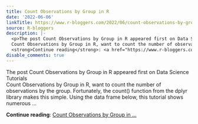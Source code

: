 ```yaml
---
title: Count Observations by Group in R
date: '2022-06-06'
linkTitle: https://www.r-bloggers.com/2022/06/count-observations-by-group-in-r/
source: R-bloggers
description: |-
  <p>The post Count Observations by Group in R appeared first on Data Science Tutorials<br />
  Count Observations by Group in R, want to count the number of observations by the group. Fortunately, the count() function from the dplyr library makes this simple. Using the data frame below, this tutorial shows numerous ...</p>
  <strong>Continue reading</strong>: <a href="https://www.r-bloggers.com/2022/06/count-observations-by-group-in-r/">Count Observations by Group in ...
disable_comments: true
---
```

<p>The post Count Observations by Group in R appeared first on Data Science Tutorials<br />
Count Observations by Group in R, want to count the number of observations by the group. Fortunately, the count() function from the dplyr library makes this simple. Using the data frame below, this tutorial shows numerous ...</p>
<strong>Continue reading</strong>: <a href="https://www.r-bloggers.com/2022/06/count-observations-by-group-in-r/">Count Observations by Group in ...